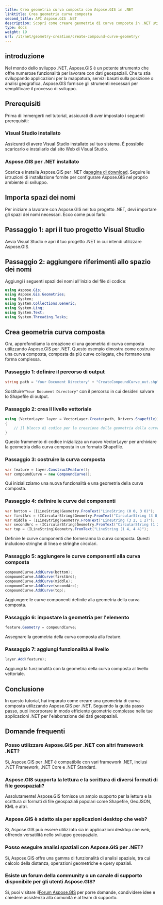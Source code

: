 ```yaml
---
title: Crea geometria curva composta con Aspose.GIS in .NET
linktitle: Crea geometria curva composta
second_title: API Aspose.GIS .NET
description: Scopri come creare geometrie di curve composte in .NET utilizzando Aspose.GIS per un'elaborazione dei dati geospaziali senza interruzioni.
type: docs
weight: 19
url: /it/net/geometry-creation/create-compound-curve-geometry/
---
```

## introduzione
Nel mondo dello sviluppo .NET, Aspose.GIS è un potente strumento che offre numerose funzionalità per lavorare con dati geospaziali. Che tu stia sviluppando applicazioni per la mappatura, servizi basati sulla posizione o analisi geografica, Aspose.GIS fornisce gli strumenti necessari per semplificare il processo di sviluppo.
## Prerequisiti
Prima di immergerti nel tutorial, assicurati di aver impostato i seguenti prerequisiti:
### Visual Studio installato
Assicurati di avere Visual Studio installato sul tuo sistema. È possibile scaricarlo e installarlo dal sito Web di Visual Studio.
### Aspose.GIS per .NET installato
 Scarica e installa Aspose.GIS per .NET da[pagina di download](https://releases.aspose.com/gis/net/). Seguire le istruzioni di installazione fornite per configurare Aspose.GIS nel proprio ambiente di sviluppo.

## Importa spazi dei nomi
Per iniziare a lavorare con Aspose.GIS nel tuo progetto .NET, devi importare gli spazi dei nomi necessari. Ecco come puoi farlo:
## Passaggio 1: apri il tuo progetto Visual Studio
Avvia Visual Studio e apri il tuo progetto .NET in cui intendi utilizzare Aspose.GIS.
## Passaggio 2: aggiungere riferimenti allo spazio dei nomi
Aggiungi i seguenti spazi dei nomi all'inizio del file di codice:
```csharp
using Aspose.Gis;
using Aspose.Gis.Geometries;
using System;
using System.Collections.Generic;
using System.Linq;
using System.Text;
using System.Threading.Tasks;
```
## Crea geometria curva composta
Ora, approfondiamo la creazione di una geometria di curva composta utilizzando Aspose.GIS per .NET. Questo esempio dimostra come costruire una curva composta, composta da più curve collegate, che formano una forma complessa.
### Passaggio 1: definire il percorso di output
```csharp
string path = "Your Document Directory" + "CreateCompoundCurve_out.shp";
```
 Sostituire`"Your Document Directory"` con il percorso in cui desideri salvare lo Shapefile di output.
### Passaggio 2: crea il livello vettoriale
```csharp
using (VectorLayer layer = VectorLayer.Create(path, Drivers.Shapefile))
{
    // Il blocco di codice per la creazione della geometria della curva composta verrà inserito qui.
}
```
Questo frammento di codice inizializza un nuovo VectorLayer per archiviare la geometria della curva composta in un formato Shapefile.
### Passaggio 3: costruire la curva composta
```csharp
var feature = layer.ConstructFeature();
var compoundCurve = new CompoundCurve();
```
Qui inizializziamo una nuova funzionalità e una geometria della curva composta.
### Passaggio 4: definire le curve dei componenti
```csharp
var bottom = (ILineString)Geometry.FromText("LineString (0 0, 3 0)");
var firstArc = (ICircularString)Geometry.FromText("CircularString (3 0, 4 1, 3 2)");
var middle = (ILineString)Geometry.FromText("LineString (3 2, 1 2)");
var secondArc = (ICircularString)Geometry.FromText("CircularString (1 2, 0 3, 1 4)");
var top = (ILineString)Geometry.FromText("LineString (1 4, 4 4)");
```
Definire le curve componenti che formeranno la curva composta. Questi includono stringhe di linea e stringhe circolari.
### Passaggio 5: aggiungere le curve componenti alla curva composta
```csharp
compoundCurve.AddCurve(bottom);
compoundCurve.AddCurve(firstArc);
compoundCurve.AddCurve(middle);
compoundCurve.AddCurve(secondArc);
compoundCurve.AddCurve(top);
```
Aggiungere le curve componenti definite alla geometria della curva composta.
### Passaggio 6: impostare la geometria per l'elemento
```csharp
feature.Geometry = compoundCurve;
```
Assegnare la geometria della curva composta alla feature.
### Passaggio 7: aggiungi funzionalità al livello
```csharp
layer.Add(feature);
```
Aggiungi la funzionalità con la geometria della curva composta al livello vettoriale.

## Conclusione
In questo tutorial, hai imparato come creare una geometria di curva composta utilizzando Aspose.GIS per .NET. Seguendo la guida passo passo, puoi incorporare in modo efficiente geometrie complesse nelle tue applicazioni .NET per l'elaborazione dei dati geospaziali.
## Domande frequenti
### Posso utilizzare Aspose.GIS per .NET con altri framework .NET?
Sì, Aspose.GIS per .NET è compatibile con vari framework .NET, inclusi .NET Framework, .NET Core e .NET Standard.
### Aspose.GIS supporta la lettura e la scrittura di diversi formati di file geospaziali?
Assolutamente! Aspose.GIS fornisce un ampio supporto per la lettura e la scrittura di formati di file geospaziali popolari come Shapefile, GeoJSON, KML e altri.
### Aspose.GIS è adatto sia per applicazioni desktop che web?
Sì, Aspose.GIS può essere utilizzato sia in applicazioni desktop che web, offrendo versatilità nello sviluppo geospaziale.
### Posso eseguire analisi spaziali con Aspose.GIS per .NET?
Sì, Aspose.GIS offre una gamma di funzionalità di analisi spaziale, tra cui calcolo della distanza, operazioni geometriche e query spaziali.
### Esiste un forum della community o un canale di supporto disponibile per gli utenti Aspose.GIS?
 Sì, puoi visitare il[Forum Aspose.GIS](https://forum.aspose.com/c/gis/33) per porre domande, condividere idee e chiedere assistenza alla comunità e al team di supporto.